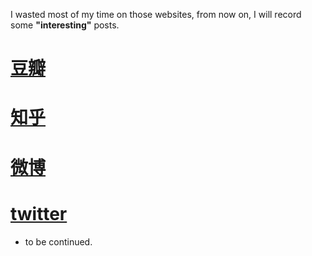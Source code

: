 I wasted most of my time on those websites, from now on, I will record some **"interesting"** posts.

# [豆瓣](http://www.douban.com "have a try")

# [知乎](http://www.zhihu.com)

# [微博](http://www.weibo.com)

# [twitter](http://www.twitter.com)

- to be continued.
